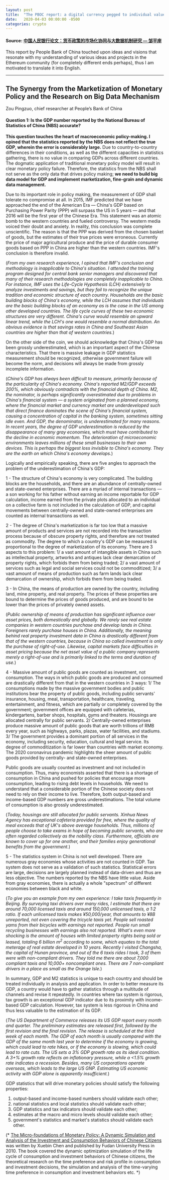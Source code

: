```yaml
---
layout: post
title:  "The PBOC report: a digital currency pegged to individual values (Part 2/4)"
date:   2020-04-03 00:00:00 -0500
categories: crypto
---
```

#### Source: [中国人民银行论文：货币政策的市场化协同与大数据机制研究 — 邹平座](https://www.chainnews.com/zh-hant/articles/551734637322.htm)

This report by People Bank of China touched upon ideas and visions that resonate with my understanding of various ideas and projects in the Ethereum community (for completely different ends perhaps), thus I am motivated to translate it into English.

***

## The Synergy from the Marketization of Monetary Policy and the Research on Big Data Mechanism
Zou Pingzuo, chief researcher at People’s Bank of China

#### Question 1: Is the GDP number reported by the National Bureau of Statistics of China (NBS) accurate?

**This question touches the heart of macroeconomic policy-making. I opined that the statistics reported by the NBS does not reflect the true GDP, wherein the error is considerably large.** Due to country-to-country differences in their conditions, as well as the different capacities in statistics gathering, there is no value in comparing GDPs across different countries. The dogmatic application of traditional monetary policy model will result in clear monetary policy failure. Therefore, the statistics from the NBS shall not serve as the only data that drives policy making; **we need to build big data model for GDP and implement marketization, fine-grain and dynamic data management.**

Due to its important role in policy making, the measurement of GDP shall tolerate no compromise at all. In 2015, IMF predicted that we have approached the end of the American Era — China's GDP based on Purchasing Power Parity (PPP) will surpass the US in 5 years — and that 2016 will be the first year of the Chinese Era. This statement was an atomic bomb to the western countries and fueled controversy. The western media voiced their doubt and anxiety. In reality, this conclusion was complete unscientific. The reason is that the PPP was derived from the chosen basket of goods, but the estimates of their true prices were erroneous. Currently the price of major agricultural produce and the price of durable consumer goods based on PPP in China are higher than the western countries. IMF's conclusion is therefore invalid.

(*From my own research experience, I opined that IMF's conclusion and methodology is inapplicable to China's situation. I attended the training program designed for central bank senior managers and discovered that many of their research methodologies are completely inapplicable to China. For instance, IMF uses the Life-Cycle Hypothesis (LCH) extensively to analyze investments and savings, but they fail to recognize the unique tradition and economic structure of each country. Households are the basic building blocks of China's economy, while the LCH assumes that individuals are the basic building blocks of an economy as is the case in the US among other developed countries. The life cycle curves of these two economic structures are very different. China's curve would resemble an upward linear trend, while the LCH's one would resemble a normal distribution. An obvious evidence is that savings rates in China and Southeast Asian countries are higher than that of western countries.*)

On the other side of the coin, we should acknowledge that China's GDP has been grossly underestimated, which is an important aspect of the Chinese characteristics. That there is massive leakage in GDP statistics measurement should be recognized, otherwise government failure will become the norm, and decisions will always be made from grossly incomplete information.

(*China's GDP has always been difficult to measure, primarily because of the particularity of China's economy. China's reported M2/GDP exceeds 200%, which obviously contradicts with the financial depth of China. M2, the nominator, is perhaps significantly overestimated due to problems in China's financial system — a system originated from a planned economy, where the financial market and currency market are underdeveloped such that direct finance dominates the scene of China's financial system, causing a concentration of capital in the banking system, sometimes sitting idle even. And GDP, the denominator, is underestimated for many reasons. In recent years, the degree of GDP underestimation is reduced by the disappearance of many gray economies, which must have contributed to the decline in economic momentum. The deterioration of microeconomic environments leaves millions of these small businesses to their own devices. This is perhaps the biggest loss invisible to China's economy. They are the earth on which China's economy develops.*)

Logically and empirically speaking, there are five angles to approach the problem of the underestimation of China's GDP:

1 - The structure of China's economy is very complicated. The building blocks are the households, and there are an abundance of centrally-owned and state-owned enterprises. There are a myriad of internal transactions — a son working for his father without earning an income reportable for GDP calculation, income earned from the private plots allocated to an individual on a collective farm is not included in the calculation of GDP, and capital movements between centrally-owned and state-owned enterprises are counted as internal transactions as well.

2 - The degree of China's marketization is far too low that a massive amount of products and services are not recorded into the transaction process because of obscure property rights, and therefore are not treated as commodity. The degree to which a country's GDP can be measured is proportional to the degree of marketization of its economy. There are 3 aspects to this problem: 1/ a vast amount of intangible assets in China such as intellectual property, artworks and antiques lack clear demarcation of property rights, which forbids them from being traded; 2/ a vast amount of services such as legal and social services could not be commoditized; 3/ a vast amount of means of production such as farm lands lack clear demarcation of ownership, which forbids them from being traded.

3 - In China, the means of production are owned by the country, including land, mine property, and real property. The prices of these properties are bound to determine the prices of goods produced, and are bound to be lower than the prices of privately owned assets.

(*Public ownership of means of production has significant influence over asset prices, both domestically and globally. We rarely see real estate companies in western countries purchase and develop lands in China. Foreigners rarely purchase houses in China. Additionally, the meaning behind real property investment data in China is drastically different from that of the western countries, because in China so called investment is only the purchase of right-of-use. Likewise, capital markets face difficulties in asset pricing because the net asset value of a public company represents merely a right-of-use and is primarily linked to the terms and duration of use.*)

4 - Massive amount of public goods are counted as investment, not consumption. The ways in which public goods are produced and consumed are drastically different from that in the western countries in 3 ways: 1/ The consumptions made by the massive government bodies and public institutions bear the property of public goods, including public servants' insurance, housing, meal, transportation, healthcare, traveling, entertainment, and fitness, which are partially or completely covered by the government; government offices are equipped with cafeterias, kindergartens, barber shops, hospitals, gyms and theaters. Housings are allocated centrally for public servants. 2/ Centrally-owned enterprises produce massive amount of public goods that are worth trillions of RMB every year, such as highways, parks, plazas, water facilities, and stadiums. 3/ The government provides a dominant portion of all services in the economy, including security, education, cultural and legal service. Its degree of commoditization is far lower than countries with market economy. The 2020 coronavirus pandemic highlights the sheer amount of public goods provided by centrally- and state-owned enterprises.

Public goods are usually counted as investment and not included in consumption. Thus, many economists asserted that there is a shortage of consumption in China and pushed for policies that encourage more consumption, leading to rising debt levels in households. We need to understand that a considerable portion of the Chinese society does not need to rely on their income to live. Therefore, both output-based and income-based GDP numbers are gross underestimations. The total volume of consumption is also grossly underestimated.

(*Today, housings are still allocated for public servants. Xinhua News Agency has exceptional cafeteria provided for free, where the quality of meal exceeds that of UK's above average households. Thus, millions of people choose to take exams in hope of becoming public servants, who are often regarded collectively as the nobility class. Furthermore, officials are known to cover up for one another, and their families enjoy generational benefits from the government.*)

5 - The statistics system in China is not well developed. There are numerous gray economies whose activities are not counted in GDP. Tax system does not serve as a validation of such statistics. Statistical errors are large, decisions are largely planned instead of data-driven and thus are less objective. The numbers reported by the NBS have little value. Aside from gray economies, there is actually a whole "spectrum" of different economies between black and white.

(*To give you an example from my own experience: I take taxis frequently in Beijing. By surveying taxi drivers over many rides, I estimate that there are around 70,000 licensed taxis and around 150,000 unlicensed taxis, a 1:2 ratio. If each unlicensed taxis makes ¥50,000/year, that amounts to ¥8B unreported, not even covering the tricycle taxis yet. People sell roasted yams from their bicycles with earnings not reported. People run small recycling businesses with earnings also not reported. What's even more shocking is the amount of houses with limited property rights being sold or leased, totaling 6 billion m<sup>2</sup> according to some, which equates to the total meterage of real estate developed in 10 years. Recently I visited Changsha, the capital of Hunan province, and out of the 6 taxis rides I took, 3 of them were with non-compliant drivers. They told me there are about 7,000 compliant taxis and 10,000+ noncompliant ones. There are 7 non-compliant drivers in a place as small as the Orange Isle.*)

In summary, GDP and M2 statistics is unique to each country and should be treated individually in analysis and application. In order to better measure its GDP, a country would have to gather statistics through a multitude of channels and revise it repeatedly.  In countries where tax system is rigorous, tax growth is an exceptional GDP indicator due to its proximity with income-based GDP calculation. However, tax system is less rigorous in China and thus less valuable to the estimation of its GDP.

(*The US Department of Commerce releases its US GDP report every month and quarter. The preliminary estimates are released first, followed by the first revision and the final revision. The release is scheduled at the third week of each month. The GDP of each month is usually compared with the GDP of the same month last year to determine if the economy is growing, which could lead to rate hikes, or if the economy is slowing, which could lead to rate cuts. The US sets a 3% GDP growth rate as its ideal condition. A 3+% growth rate reflects an inflationary pressure, while a <1.5% growth rate indicates a recession. Besides, many US corporations operate overseas, which leads to the large US GNP. Estimating US economic activity with GDP alone is apparently insufficient.*)

GDP statistics that will drive monetary policies should satisfy the following properties:
1. output-based and income-based numbers should validate each other;
2. national statistics and local statistics should validate each other;
3. GDP statistics and tax indicators should validate each other;
4. estimates at the macro and micro levels should validate each other;
5. government's statistics and market's statistics should validate each other.

(* [The Micro-foundations of Monetary Policy: A Dynamic Simulation and Analysis of the Investment and Consumption Behaviors of Chinese Citizens](https://www.amazon.com/%E8%B4%A7%E5%B8%81%E6%94%BF%E7%AD%96%E5%BE%AE%E8%A7%82%E5%9F%BA%E7%A1%80-%E4%B8%AD%E5%9B%BD%E5%B1%85%E6%B0%91%E6%B6%88%E8%B4%B9%E5%92%8C%E6%8A%95%E8%B5%84%E8%A1%8C%E4%B8%BA%E5%8A%A8%E6%80%81%E6%A8%A1%E6%8B%9F%E7%A0%94%E7%A9%B6-%E9%99%88%E5%AD%A6%E5%BD%AC%EF%BC%8C%E7%AD%89/dp/B003ZK59JY) was written by Xuebin Chen and published by Fudan University Press in 2010. The book covered the dynamic optimization simulation of the life cycle of consumption and investment behaviors of Chinese citizens, the theoretical research on the time preference and risk profile in consumption and investment decisions, the simulation and analysis of the time-varying time preference in consumption and investment behaviors etc. *)
